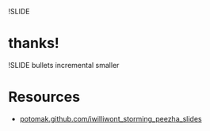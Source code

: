 !SLIDE

# thanks!

!SLIDE bullets incremental smaller

# Resources

* [potomak.github.com/iwilliwont_storming_peezha_slides](http://potomak.github.com/iwilliwont_storming_peezha_slides/)